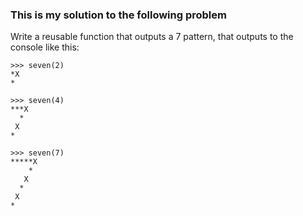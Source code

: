 
### This is my solution to the following problem

Write a reusable function that outputs a 7 pattern, that outputs to the console like this:

```
>>> seven(2)
*X
*

>>> seven(4)
***X
  *
 X
*

>>> seven(7)
*****X
    *
   X
  *
 X
*
```
